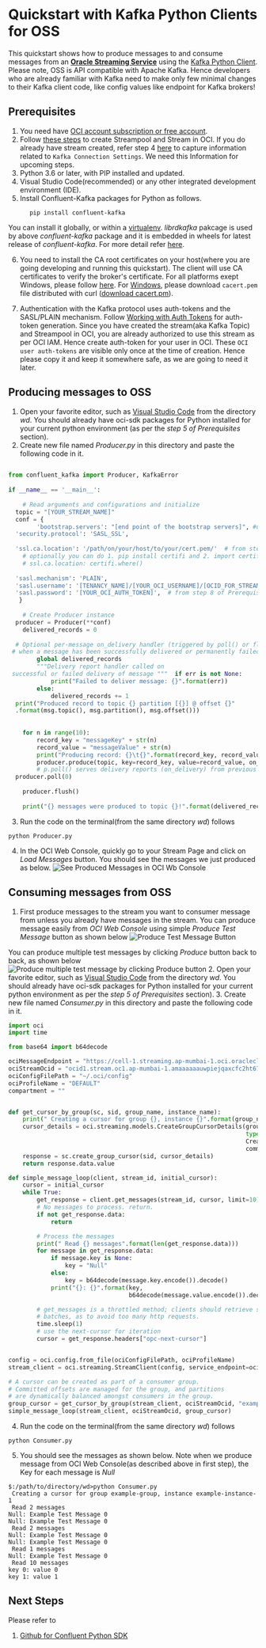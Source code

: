 

# Quickstart with Kafka Python Clients for OSS

This quickstart shows how to produce messages to and consume messages from an [**Oracle Streaming Service**](https://docs.oracle.com/en-us/iaas/Content/Streaming/Concepts/streamingoverview.htm) using the [Kafka Python Client](https://docs.confluent.io/clients-confluent-kafka-python/current/overview.html). Please note, OSS is API compatible with Apache Kafka. Hence developers who are already familiar with Kafka need to make only few minimal changes to their Kafka client code, like config values like endpoint for Kafka brokers!

## Prerequisites

1. You need have [OCI account subscription or free account](https://www.oracle.com/cloud/free/). 
2. Follow  [these steps](https://github.com/mayur-oci/OssJs/blob/main/JavaScript/CreateStream.md)  to create Streampool and Stream in OCI. If you do already have stream created, refer step 4  [here](https://github.com/mayur-oci/OssJs/blob/main/JavaScript/CreateStream.md)  to capture information related to  `Kafka Connection Settings`. We need this Information for upcoming steps.
3. Python 3.6 or later, with PIP installed and updated.
4. Visual Studio Code(recommended) or any other integrated development environment (IDE).
5. Install Confluent-Kafka packages for Python as follows. 
```
      pip install confluent-kafka
```
You can install it globally, or within a [virtualenv](https://docs.python.org/3/library/venv.html). 
*librdkafka* pakcage is used by above *confluent-kafka* package and it is embedded in wheels for latest release of *confluent-kafka*. For more detail refer [here](https://github.com/confluentinc/confluent-kafka-python/blob/master/README.md#prerequisites).

6. You need to install the CA root certificates on your host(where you are going developing and running this quickstart). The client will use CA certificates to verify the broker's certificate. For all platforms exept Windows, please follow [here](https://docs.confluent.io/platform/current/tutorials/examples/clients/docs/python.html#configure-ssl-trust-store). For [Windows](https://docs.confluent.io/platform/current/tutorials/examples/clients/docs/csharp.html#prerequisites), please download `cacert.pem` file distributed with curl ([download cacert.pm](https://curl.haxx.se/ca/cacert.pem)). 

8.  Authentication with the Kafka protocol uses auth-tokens and the SASL/PLAIN mechanism. Follow  [Working with Auth Tokens](https://docs.oracle.com/en-us/iaas/Content/Identity/Tasks/managingcredentials.htm#Working)  for auth-token generation. Since you have created the stream(aka Kafka Topic) and Streampool in OCI, you are already authorized to use this stream as per OCI IAM. Hence create auth-token for your user in OCI. These  `OCI user auth-tokens`  are visible only once at the time of creation. Hence please copy it and keep it somewhere safe, as we are going to need it later.

## Producing messages to OSS
1. Open your favorite editor, such as [Visual Studio Code](https://code.visualstudio.com) from the directory *wd*. You should already have oci-sdk packages for Python installed for your current python environment (as per the *step 5 of Prerequisites* section).
2. Create new file named *Producer.py* in this directory and paste the following code in it.
```Python
 
from confluent_kafka import Producer, KafkaError  
  
if __name__ == '__main__':  
  
    # Read arguments and configurations and initialize  
  topic = "[YOUR_STREAM_NAME]"  
  conf = {  
        'bootstrap.servers': "[end point of the bootstrap servers]", #usually of the form cell-1.streaming.[region code].oci.oraclecloud.com:9092  
  'security.protocol': 'SASL_SSL',  
  
  'ssl.ca.location': '/path/on/your/host/to/your/cert.pem/'  # from step 6 of Prerequisites section
    # optionally you can do 1. pip install certifi and 2. import certifi
    # ssl.ca.location: certifi.where()
  
  'sasl.mechanism': 'PLAIN',  
  'sasl.username': '[TENANCY_NAME]/[YOUR_OCI_USERNAME]/[OCID_FOR_STREAMPOOL]',  # from step 2 of Prerequisites section
  'sasl.password': '[YOUR_OCI_AUTH_TOKEN]',  # from step 8 of Prerequisites section
   }  
  
    # Create Producer instance  
  producer = Producer(**conf)  
    delivered_records = 0  
  
  # Optional per-message on_delivery handler (triggered by poll() or flush())  
 # when a message has been successfully delivered or permanently failed delivery after retries.  def acked(err, msg):  
        global delivered_records  
        """Delivery report handler called on  
 successful or failed delivery of message """  if err is not None:  
            print("Failed to deliver message: {}".format(err))  
        else:  
            delivered_records += 1  
  print("Produced record to topic {} partition [{}] @ offset {}"  
  .format(msg.topic(), msg.partition(), msg.offset()))  
  
  
    for n in range(10):  
        record_key = "messageKey" + str(n)  
        record_value = "messageValue" + str(n)  
        print("Producing record: {}\t{}".format(record_key, record_value))  
        producer.produce(topic, key=record_key, value=record_value, on_delivery=acked)  
        # p.poll() serves delivery reports (on_delivery) from previous produce() calls.  
  producer.poll(0)  
  
    producer.flush()  
  
    print("{} messages were produced to topic {}!".format(delivered_records, topic))
```
3.   Run the code on the terminal(from the same directory *wd*) follows 
```
python Producer.py
```
4. In the OCI Web Console, quickly go to your Stream Page and click on *Load Messages* button. You should see the messages we just produced as below.
![See Produced Messages in OCI Wb Console](https://github.com/mayur-oci/OssJs/blob/main/JavaScript/StreamExampleLoadMessages.png?raw=true)

  
## Consuming messages from OSS
1. First produce messages to the stream you want to consumer message from unless you already have messages in the stream. You can produce message easily from *OCI Web Console* using simple *Produce Test Message* button as shown below
![Produce Test Message Button](https://github.com/mayur-oci/OssJs/blob/main/JavaScript/ProduceButton.png?raw=true)
 
 You can produce multiple test messages by clicking *Produce* button back to back, as shown below
![Produce multiple test message by clicking Produce button](https://github.com/mayur-oci/OssJs/blob/main/JavaScript/ActualProduceMessagePopUp.png?raw=true)
2. Open your favorite editor, such as [Visual Studio Code](https://code.visualstudio.com) from the directory *wd*. You should already have oci-sdk packages for Python installed for your current python environment as per the *step 5 of Prerequisites* section).
3. Create new file named *Consumer.py* in this directory and paste the following code in it.
```Python
import oci
import time

from base64 import b64decode

ociMessageEndpoint = "https://cell-1.streaming.ap-mumbai-1.oci.oraclecloud.com"
ociStreamOcid = "ocid1.stream.oc1.ap-mumbai-1.amaaaaaauwpiejqaxcfc2ht67wwohfg7mxcstfkh2kp3hweeenb3zxtr5khq"
ociConfigFilePath = "~/.oci/config"
ociProfileName = "DEFAULT"
compartment = ""


def get_cursor_by_group(sc, sid, group_name, instance_name):
    print(" Creating a cursor for group {}, instance {}".format(group_name, instance_name))
    cursor_details = oci.streaming.models.CreateGroupCursorDetails(group_name=group_name, instance_name=instance_name,
                                                                   type=oci.streaming.models.
                                                                   CreateGroupCursorDetails.TYPE_TRIM_HORIZON,
                                                                   commit_on_get=True)
    response = sc.create_group_cursor(sid, cursor_details)
    return response.data.value

def simple_message_loop(client, stream_id, initial_cursor):
    cursor = initial_cursor
    while True:
        get_response = client.get_messages(stream_id, cursor, limit=10)
        # No messages to process. return.
        if not get_response.data:
            return

        # Process the messages
        print(" Read {} messages".format(len(get_response.data)))
        for message in get_response.data:
            if message.key is None:
                key = "Null"
            else:
                key = b64decode(message.key.encode()).decode()
            print("{}: {}".format(key,
                                  b64decode(message.value.encode()).decode()))

        # get_messages is a throttled method; clients should retrieve sufficiently large message
        # batches, as to avoid too many http requests.
        time.sleep(1)
        # use the next-cursor for iteration
        cursor = get_response.headers["opc-next-cursor"]


config = oci.config.from_file(ociConfigFilePath, ociProfileName)
stream_client = oci.streaming.StreamClient(config, service_endpoint=ociMessageEndpoint)

# A cursor can be created as part of a consumer group.
# Committed offsets are managed for the group, and partitions
# are dynamically balanced amongst consumers in the group.
group_cursor = get_cursor_by_group(stream_client, ociStreamOcid, "example-group", "example-instance-1")
simple_message_loop(stream_client, ociStreamOcid, group_cursor)

```
4. Run the code on the terminal(from the same directory *wd*) follows 
```
python Consumer.py
```
5. You should see the messages as shown below. Note when we produce message from OCI Web Console(as described above in first step), the Key for each message is *Null*
```
$:/path/to/directory/wd>python Consumer.py 
 Creating a cursor for group example-group, instance example-instance-1
 Read 2 messages
Null: Example Test Message 0
Null: Example Test Message 0
 Read 2 messages
Null: Example Test Message 0
Null: Example Test Message 0
 Read 1 messages
Null: Example Test Message 0
 Read 10 messages
key 0: value 0
key 1: value 1

```

## Next Steps
Please refer to

 1. [Github for Confluent Python SDK](https://github.com/confluentinc/confluent-kafka-python)
